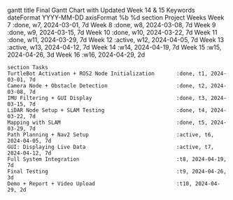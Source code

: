gantt
    title Final Gantt Chart with Updated Week 14 & 15 Keywords
    dateFormat  YYYY-MM-DD
    axisFormat  %b %d
    section Project Weeks
    Week 7 :done, w7, 2024-03-01, 7d
    Week 8 :done, w8, 2024-03-08, 7d
    Week 9 :done, w9, 2024-03-15, 7d
    Week 10 :done, w10, 2024-03-22, 7d
    Week 11 :done, w11, 2024-03-29, 7d
    Week 12 :active, w12, 2024-04-05, 7d
    Week 13 :active, w13, 2024-04-12, 7d
    Week 14 :w14, 2024-04-19, 7d
    Week 15 :w15, 2024-04-26, 3d
    Week 16 :w16, 2024-04-29, 2d

    section Tasks
    TurtleBot Activation + ROS2 Node Initialization       :done, t1, 2024-03-01, 7d
    Camera Node + Obstacle Detection                      :done, t2, 2024-03-08, 7d
    IMU Filtering + GUI Display                           :done, t3, 2024-03-15, 7d
    LiDAR Node Setup + SLAM Testing                       :done, t4, 2024-03-22, 7d
    Mapping with SLAM                                     :done, t5, 2024-03-29, 7d
    Path Planning + Nav2 Setup                            :active, t6, 2024-04-05, 7d
    GUI: Displaying Live Data                             :active, t7, 2024-04-12, 7d
    Full System Integration                               :t8, 2024-04-19, 7d
    Final Testing                                         :t9, 2024-04-26, 3d
    Demo + Report + Video Upload                          :t10, 2024-04-29, 2d
